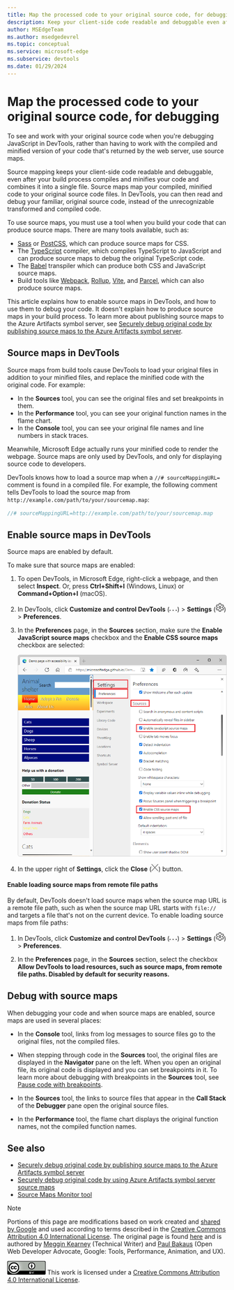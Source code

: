 ```yaml
---
title: Map the processed code to your original source code, for debugging
description: Keep your client-side code readable and debuggable even after you combine, minify, or compile it.
author: MSEdgeTeam
ms.author: msedgedevrel
ms.topic: conceptual
ms.service: microsoft-edge
ms.subservice: devtools
ms.date: 01/29/2024
---
```

<!-- Copyright Meggin Kearney and Paul Bakaus

   Licensed under the Apache License, Version 2.0 (the "License");
   you may not use this file except in compliance with the License.
   You may obtain a copy of the License at

       https://www.apache.org/licenses/LICENSE-2.0

   Unless required by applicable law or agreed to in writing, software
   distributed under the License is distributed on an "AS IS" BASIS,
   WITHOUT WARRANTIES OR CONDITIONS OF ANY KIND, either express or implied.
   See the License for the specific language governing permissions and
   limitations under the License.  -->
# Map the processed code to your original source code, for debugging

To see and work with your original source code when you're debugging JavaScript in DevTools, rather than having to work with the compiled and minified version of your code that's returned by the web server, use source maps.

Source mapping keeps your client-side code readable and debuggable, even after your build process compiles and minifies your code and combines it into a single file.  Source maps map your compiled, minified code to your original source code files.  In DevTools, you can then read and debug your familiar, original source code, instead of the unrecognizable transformed and compiled code.

To use source maps, you must use a tool when you build your code that can produce source maps. There are many tools available, such as:

* [Sass](https://sass-lang.com/) or [PostCSS](https://postcss.org/), which can produce source maps for CSS.
* The [TypeScript](https://www.typescriptlang.org/) compiler, which compiles TypeScript to JavaScript and can produce source maps to debug the original TypeScript code.
* The [Babel](https://babeljs.io/) transpiler which can produce both CSS and JavaScript source maps.
* Build tools like [Webpack](https://webpack.js.org/), [Rollup](https://rollupjs.org/), [Vite](https://vitejs.dev/), and [Parcel](https://parceljs.org/), which can also produce source maps.

This article explains how to enable source maps in DevTools, and how to use them to debug your code. It doesn't explain how to produce source maps in your build process. To learn more about publishing source maps to the Azure Artifacts symbol server, see [Securely debug original code by publishing source maps to the Azure Artifacts symbol server](./publish-source-maps-to-azure.md).


<!-- ====================================================================== -->
## Source maps in DevTools

Source maps from build tools cause DevTools to load your original files in addition to your minified files, and replace the minified code with the original code. For example:

* In the **Sources** tool, you can see the original files and set breakpoints in them.
* In the **Performance** tool, you can see your original function names in the flame chart.
* In the **Console** tool, you can see your original file names and line numbers in stack traces.

Meanwhile, Microsoft Edge actually runs your minified code to render the webpage. Source maps are only used by DevTools, and only for displaying source code to developers.

DevTools knows how to load a source map when a `//# sourceMappingURL=` comment is found in a compiled file. For example, the following comment tells DevTools to load the source map from `http://example.com/path/to/your/sourcemap.map`:

```javascript
//# sourceMappingURL=http://example.com/path/to/your/sourcemap.map
```


<!-- ====================================================================== -->
## Enable source maps in DevTools

Source maps are enabled by default.

To make sure that source maps are enabled:

1. To open DevTools, in Microsoft Edge, right-click a webpage, and then select **Inspect**.  Or, press **Ctrl+Shift+I** (Windows, Linux) or **Command+Option+I** (macOS).

1. In DevTools, click **Customize and control DevTools** (![The Customize and control DevTools icon](./source-maps-images/customize-and-control-devtools-icon.png)) > **Settings** (![Settings icon](./source-maps-images/settings-gear-icon-light-theme.png)) > **Preferences**.

1. In the **Preferences** page, in the **Sources** section, make sure the **Enable JavaScript source maps** checkbox and the **Enable CSS source maps** checkbox are selected:

   ![The Preferences page's Sources section with the 'Enable source maps' checkboxes selected](./source-maps-images/javascript-settings-preferences-sources-enable-javascript-source-maps.png)

1. In the upper right of **Settings**, click the **Close** (![The close icon](./source-maps-images/close-icon.png)) button.


<!-- ------------------------------ -->
#### Enable loading source maps from remote file paths

By default, DevTools doesn't load source maps when the source map URL is a remote file path, such as when the source map URL starts with `file://` and targets a file that's not on the current device. To enable loading source maps from file paths:

1. In DevTools, click **Customize and control DevTools** (![The Customize and control DevTools icon](./source-maps-images/customize-and-control-devtools-icon.png)) > **Settings** (![Settings icon](./source-maps-images/settings-gear-icon-light-theme.png)) > **Preferences**.

1. In the **Preferences** page, in the **Sources** section, select the checkbox **Allow DevTools to load resources, such as source maps, from remote file paths. Disabled by default for security reasons.**


<!-- ====================================================================== -->
## Debug with source maps

When debugging your code and when source maps are enabled, source maps are used in several places:

*  In the **Console** tool, links from log messages to source files go to the original files, not the compiled files.

*  When stepping through code in the **Sources** tool, the original files are displayed in the **Navigator** pane on the left. When you open an original file, its original code is displayed and you can set breakpoints in it. To learn more about debugging with breakpoints in the **Sources** tool, see [Pause code with breakpoints](./breakpoints.md).

*  In the **Sources** tool, the links to source files that appear in the **Call Stack** of the **Debugger** pane open the original source files.

*  In the **Performance** tool, the flame chart displays the original function names, not the compiled function names.


<!-- ====================================================================== -->
## See also

* [Securely debug original code by publishing source maps to the Azure Artifacts symbol server](publish-source-maps-to-azure.md)
* [Securely debug original code by using Azure Artifacts symbol server source maps](consume-source-maps-from-azure.md)
* [Source Maps Monitor tool](../source-maps-monitor/source-maps-monitor-tool.md)


<!-- ====================================================================== -->
> [!NOTE]
> Portions of this page are modifications based on work created and [shared by Google](https://developers.google.com/terms/site-policies) and used according to terms described in the [Creative Commons Attribution 4.0 International License](https://creativecommons.org/licenses/by/4.0).
> The original page is found [here](https://developer.chrome.com/docs/devtools/javascript/source-maps/) and is authored by [Meggin Kearney](https://developers.google.com/web/resources/contributors#meggin-kearney) (Technical Writer) and [Paul Bakaus](https://developers.google.com/web/resources/contributors#paul-bakaus) (Open Web Developer Advocate, Google: Tools, Performance, Animation, and UX).

[![Creative Commons License](../../media/cc-logo/88x31.png)](https://creativecommons.org/licenses/by/4.0)
This work is licensed under a [Creative Commons Attribution 4.0 International License](https://creativecommons.org/licenses/by/4.0).

